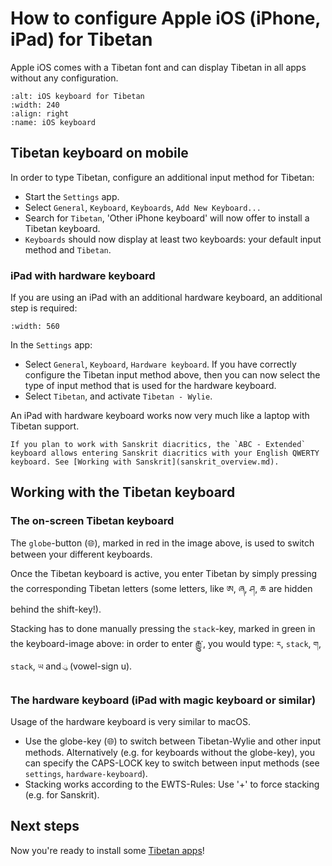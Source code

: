 # How to configure Apple iOS (iPhone, iPad) for Tibetan

Apple iOS comes with a Tibetan font and can display Tibetan in all apps without any configuration. 

```{image} Images/ios_keyboard.jpg
:alt: iOS keyboard for Tibetan
:width: 240
:align: right
:name: iOS keyboard
```

## Tibetan keyboard on mobile

In order to type Tibetan, configure an additional input method for Tibetan:

* Start the `Settings` app.
* Select `General`, `Keyboard`, `Keyboards`, `Add New Keyboard...`
* Search for `Tibetan`, 'Other iPhone keyboard' will now offer to install a Tibetan keyboard.
* `Keyboards` should now display at least two keyboards: your default input method and `Tibetan`.

### iPad with hardware keyboard

If you are using an iPad with an additional hardware keyboard, an additional step is required:

```{image} Images/ipad_hardware_keyboard.jpg
:width: 560
```

In the `Settings` app:

* Select `General`, `Keyboard`, `Hardware keyboard`. If you have correctly configure the Tibetan input method above, then you can now select the type of input method that is used for the hardware keyboard.
* Select `Tibetan`, and activate `Tibetan - Wylie`.

An iPad with hardware keyboard works now very much like a laptop with Tibetan support.

```{tip}
If you plan to work with Sanskrit diacritics, the `ABC - Extended` keyboard allows entering Sanskrit diacritics with your English QWERTY keyboard. See [Working with Sanskrit](sanskrit_overview.md).
```

## Working with the Tibetan keyboard

### The on-screen Tibetan keyboard

The `globe`-button (🌐), marked in red in the image above, is used to switch between your different keyboards.

Once the Tibetan keyboard is active, you enter Tibetan by simply pressing the corresponding Tibetan letters (some letters, like ཨ, ཞ, ཤ, ཆ are hidden behind the shift-key!).

Stacking has to done manually pressing the `stack`-key, marked in green in the keyboard-image above: in order to enter རྒྱུ་, you would type: `ར`, `stack`, `ག`, `stack`, `ཡ` and  `ུ` (vowel-sign u).

### The hardware keyboard (iPad with magic keyboard or similar)

Usage of the hardware keyboard is very similar to macOS.

* Use the globe-key (🌐) to switch between Tibetan-Wylie and other input methods. Alternatively (e.g. for keyboards without the globe-key), you can specify the CAPS-LOCK key to switch between input methods (see `settings`, `hardware-keyboard`).
* Stacking works according to the EWTS-Rules: Use '+' to force stacking (e.g. for Sanskrit).

## Next steps

Now you're ready to install some [Tibetan apps](apps_ios.md)!
